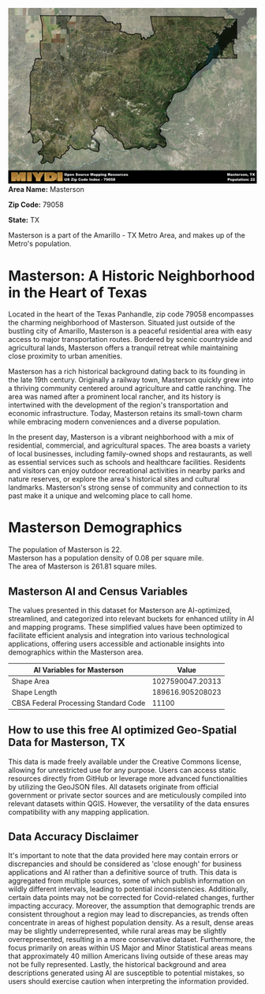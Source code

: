 ![Image Alt Text](../_images/79058.png)
**Area Name:** Masterson

**Zip Code:** 79058

**State:** TX

Masterson is a part of the Amarillo - TX Metro Area, and makes up  of the Metro's population.  

# Masterson: A Historic Neighborhood in the Heart of Texas  

Located in the heart of the Texas Panhandle, zip code 79058 encompasses the charming neighborhood of Masterson. Situated just outside of the bustling city of Amarillo, Masterson is a peaceful residential area with easy access to major transportation routes. Bordered by scenic countryside and agricultural lands, Masterson offers a tranquil retreat while maintaining close proximity to urban amenities.

Masterson has a rich historical background dating back to its founding in the late 19th century. Originally a railway town, Masterson quickly grew into a thriving community centered around agriculture and cattle ranching. The area was named after a prominent local rancher, and its history is intertwined with the development of the region's transportation and economic infrastructure. Today, Masterson retains its small-town charm while embracing modern conveniences and a diverse population.

In the present day, Masterson is a vibrant neighborhood with a mix of residential, commercial, and agricultural spaces. The area boasts a variety of local businesses, including family-owned shops and restaurants, as well as essential services such as schools and healthcare facilities. Residents and visitors can enjoy outdoor recreational activities in nearby parks and nature reserves, or explore the area's historical sites and cultural landmarks. Masterson's strong sense of community and connection to its past make it a unique and welcoming place to call home.

# Masterson Demographics

The population of Masterson is 22.  
Masterson has a population density of 0.08 per square mile.  
The area of Masterson is 261.81 square miles.  

## Masterson AI and Census Variables

The values presented in this dataset for Masterson are AI-optimized, streamlined, and categorized into relevant buckets for enhanced utility in AI and mapping programs. These simplified values have been optimized to facilitate efficient analysis and integration into various technological applications, offering users accessible and actionable insights into demographics within the Masterson area.

| AI Variables for Masterson | Value |
|-------------|-------|
| Shape Area | 1027590047.20313 |
| Shape Length | 189616.905208023 |
| CBSA Federal Processing Standard Code | 11100 |

## How to use this free AI optimized Geo-Spatial Data for Masterson, TX

This data is made freely available under the Creative Commons license, allowing for unrestricted use for any purpose. Users can access static resources directly from GitHub or leverage more advanced functionalities by utilizing the GeoJSON files. All datasets originate from official government or private sector sources and are meticulously compiled into relevant datasets within QGIS. However, the versatility of the data ensures compatibility with any mapping application.

## Data Accuracy Disclaimer
It's important to note that the data provided here may contain errors or discrepancies and should be considered as 'close enough' for business applications and AI rather than a definitive source of truth. This data is aggregated from multiple sources, some of which publish information on wildly different intervals, leading to potential inconsistencies. Additionally, certain data points may not be corrected for Covid-related changes, further impacting accuracy. Moreover, the assumption that demographic trends are consistent throughout a region may lead to discrepancies, as trends often concentrate in areas of highest population density. As a result, dense areas may be slightly underrepresented, while rural areas may be slightly overrepresented, resulting in a more conservative dataset. Furthermore, the focus primarily on areas within US Major and Minor Statistical areas means that approximately 40 million Americans living outside of these areas may not be fully represented. Lastly, the historical background and area descriptions generated using AI are susceptible to potential mistakes, so users should exercise caution when interpreting the information provided.
